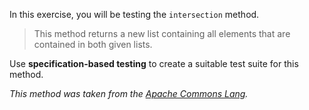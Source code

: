 In this exercise, you will be testing the `intersection` method.

> This method returns a new list containing all elements that are contained in both given lists.

Use **specification-based testing** to create a suitable test suite for this method.

*This method was taken from the [Apache Commons Lang](https://github.com/apache/commons-collections/blob/87a028621f8c20704cdb50bff8f03bd17f9e2917/src/main/java/org/apache/commons/collections4/ListUtils.java#L266).*